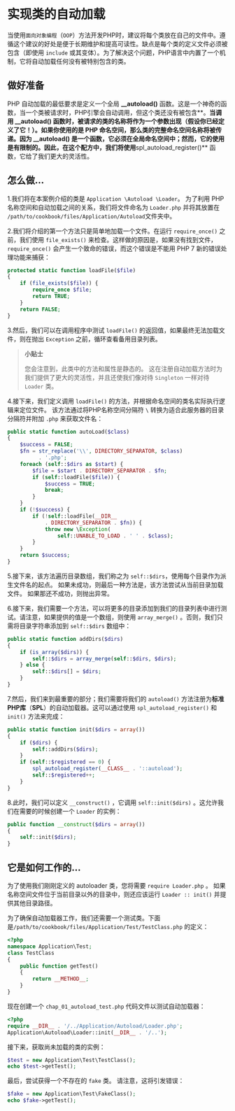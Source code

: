# 实现类的自动加载

当使用`面向对象编程`（`OOP`）方法开发PHP时，建议将每个类放在自己的文件中。遵循这个建议的好处是便于长期维护和提高可读性。缺点是每个类的定义文件必须被包含（即使用 `include` 或其变体）。为了解决这个问题，PHP语言中内置了一个机制，它将自动加载任何没有被特别包含的类。

## 做好准备

PHP 自动加载的最低要求是定义一个全局 **\_\_autoload\(\)** 函数。这是一个神奇的函数，当一个类被请求时，PHP引擎会自动调用，但这个类还没有被包含**。**当调用 **\_\_autoload\(\)** 函数时，被请求的类的名称将作为一个参数出现（假设你已经定义了它！）。如果你使用的是 PHP 命名空间，那么类的完整命名空间名称将被传递。因为 **\_\_autoload\(\)** 是一个函数，它必须在全局命名空间中；然而，它的使用是有限制的。因此，在这个配方中，我们将使用**spl\_autoload\_register\(\)** 函数，它给了我们更大的灵活性。

## 怎么做...

1.我们将在本案例介绍的类是 `Application \Autoload \Loader`。 为了利用 PHP 名称空间和自动加载之间的关系，我们将文件命名为 `Loader.php` 并将其放置在 `/path/to/cookbook/files/Application/Autoload`文件夹中。

2.我们将介绍的第一个方法只是简单地加载一个文件。在运行 `require_once()` 之前，我们使用 `file_exists()` 来检查。这样做的原因是，如果没有找到文件，`require_once()` 会产生一个致命的错误，而这个错误是不能用 PHP 7 新的错误处理功能来捕获：

```php
protected static function loadFile($file)
{
    if (file_exists($file)) {
        require_once $file;
        return TRUE;
    }
    return FALSE;
}
```

3.然后，我们可以在调用程序中测试 `loadFile()` 的返回值，如果最终无法加载文件，则在抛出 `Exception` 之前，循环查看备用目录列表。

> **小贴士**
>
> 您会注意到，此类中的方法和属性是静态的。 这在注册自动加载方法时为我们提供了更大的灵活性，并且还使我们像对待 `Singleton` 一样对待 `Loader` 类。

4.接下来，我们定义调用 `loadFile()` 的方法，并根据命名空间的类名实际执行逻辑来定位文件。 该方法通过将PHP名称空间分隔符 `\` 转换为适合此服务器的目录分隔符并附加 `.php` 来获取文件名：

```php
public static function autoLoad($class)
{
    $success = FALSE;
    $fn = str_replace('\\', DIRECTORY_SEPARATOR, $class) 
          . '.php';
    foreach (self::$dirs as $start) {
        $file = $start . DIRECTORY_SEPARATOR . $fn;
        if (self::loadFile($file)) {
            $success = TRUE;
            break;
        }
    }
    if (!$success) {
        if (!self::loadFile(__DIR__ 
            . DIRECTORY_SEPARATOR . $fn)) {
            throw new \Exception(
                self::UNABLE_TO_LOAD . ' ' . $class);
        }
    }
    return $success;
}
```

5.接下来，该方法遍历目录数组，我们称之为 `self::$dirs`，使用每个目录作为派生文件名的起点。 如果未成功，则最后一种方法是，该方法尝试从当前目录加载文件。 如果那还不成功，则抛出异常。

6.接下来，我们需要一个方法，可以将更多的目录添加到我们的目录列表中进行测试。请注意，如果提供的值是一个数组，则使用 `array_merge()` 。否则，我们只需将目录字符串添加到 `self::$dirs` 数组中：

```php
public static function addDirs($dirs)
{
    if (is_array($dirs)) {
        self::$dirs = array_merge(self::$dirs, $dirs);
    } else {
        self::$dirs[] = $dirs;
    }
}  
```

7.然后，我们来到最重要的部分；我们需要将我们的 `autoload()` 方法注册为**标准PHP库**（**SPL**）的自动加载器。这可以通过使用 `spl_autoload_register()`  和 `init()` 方法来完成：

```php
public static function init($dirs = array())
{
    if ($dirs) {
        self::addDirs($dirs);
    }
    if (self::$registered == 0) {
        spl_autoload_register(__CLASS__ . '::autoload');
        self::$registered++;
    }
}
```

8.此时，我们可以定义 `__construct()` ，它调用 `self::init($dirs)` 。这允许我们在需要的时候创建一个 `Loader` 的实例：

```php
public function __construct($dirs = array())
{
    self::init($dirs);
}
```

## 它是如何工作的...

为了使用我们刚刚定义的 autoloader 类，您将需要 `require Loader.php` 。 如果名称空间文件位于当前目录以外的目录中，则还应该运行 `Loader :: init()` 并提供其他目录路径。

为了确保自动加载器工作，我们还需要一个测试类。下面是`/path/to/cookbook/files/Application/Test/TestClass.php` 的定义：

```php
<?php
namespace Application\Test;
class TestClass
{
    public function getTest()
    {
        return __METHOD__;
    }
}
```

现在创建一个 `chap_01_autoload_test.php` 代码文件以测试自动加载器：

```php
<?php
require __DIR__ . '/../Application/Autoload/Loader.php';
Application\Autoload\Loader::init(__DIR__ . '/..');
```

接下来，获取尚未加载的类的实例：

```php
$test = new Application\Test\TestClass();
echo $test->getTest();
```

最后，尝试获得一个不存在的 `fake` 类。 请注意，这将引发错误：

```php
$fake = new Application\Test\FakeClass();
echo $fake->getTest();
```

